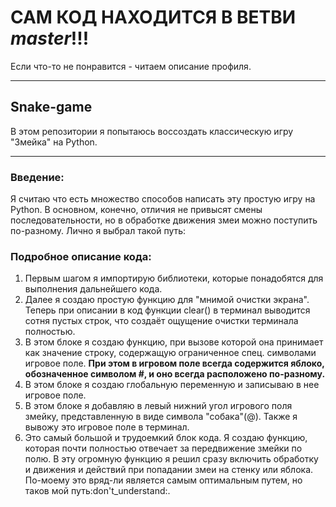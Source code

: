 # __САМ КОД НАХОДИТСЯ В ВЕТВИ *master*!!!__
Если что-то не понравится - читаем описание профиля.
___
## Snake-game
В этом репозитории я попытаюсь воссоздать классическую игру "Змейка" на Python. 
___
### Введение:
Я считаю что есть множество способов написать эту простую игру на Python. В основном, конечно, отличия не привысят смены последовательности, но в обработке движения змеи можно поступить по-разному. Лично я выбрал такой путь:
### __Подробное описание кода:__
1. Первым шагом я импортирую библиотеки, которые понадобятся для выполнения дальнейшего кода.
2. Далее я создаю простую функцию для "мнимой очистки экрана". Теперь при описании в код функции clear() в терминал выводится сотня пустых строк, что создаёт ощущение очистки терминала полностью.
3. В этом блоке я создаю функцию, при вызове которой она принимает как значение строку, содержащую ограниченное спец. символами игровое поле. __При этом в игровом поле всегда содержится яблоко, обозначенное символом #, и оно всегда расположено по-разному.__
4. В этом блоке я создаю глобальную переменную и записываю в нее игровое поле.
5. В этом блоке я добавляю в левый нижний угол игрового поля змейку, представленную в виде символа "собака"(@). Также я вывожу это игровое поле в терминал.
6. Это самый большой и трудоемкий блок кода. Я создаю функцию, которая почти полностью отвечает за передвижение змейки по полю. В эту огромную функцию я решил сразу включить обработку и движения и действий при попадании змеи на стенку или яблока. По-моему это вряд-ли является самым оптимальным путем, но таков мой путь:don't_understand:.
